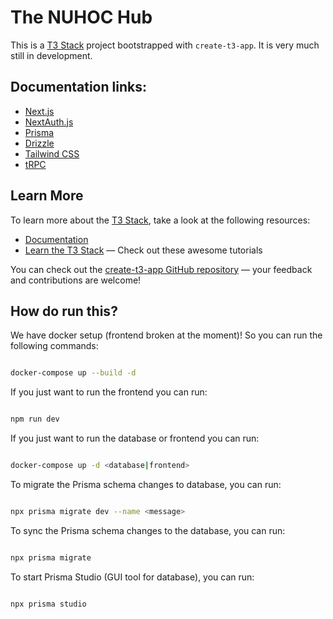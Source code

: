 # The NUHOC Hub

This is a [T3 Stack](https://create.t3.gg/) project bootstrapped with `create-t3-app`. It is very much still in development.

## Documentation links:

- [Next.js](https://nextjs.org)
- [NextAuth.js](https://next-auth.js.org)
- [Prisma](https://prisma.io)
- [Drizzle](https://orm.drizzle.team)
- [Tailwind CSS](https://tailwindcss.com)
- [tRPC](https://trpc.io)

## Learn More

To learn more about the [T3 Stack](https://create.t3.gg/), take a look at the following resources:

- [Documentation](https://create.t3.gg/)
- [Learn the T3 Stack](https://create.t3.gg/en/faq#what-learning-resources-are-currently-available) — Check out these awesome tutorials

You can check out the [create-t3-app GitHub repository](https://github.com/t3-oss/create-t3-app) — your feedback and contributions are welcome!

## How do run this?

We have docker setup (frontend broken at the moment)! So you can run the following commands:

```bash

docker-compose up --build -d

```

If you just want to run the frontend you can run:

```bash

npm run dev

```

If you just want to run the database or frontend you can run:

```bash

docker-compose up -d <database|frontend>

```

To migrate the Prisma schema changes to database, you can run:

```bash

npx prisma migrate dev --name <message>

```

To sync the Prisma schema changes to the database, you can run:

```bash

npx prisma migrate

```

To start Prisma Studio (GUI tool for database), you can run:

```bash

npx prisma studio

```
